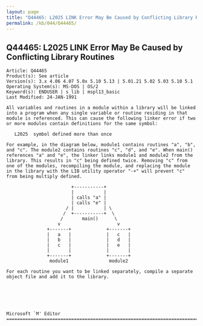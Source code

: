 ```yaml
---
layout: page
title: "Q44465: L2025 LINK Error May Be Caused by Conflicting Library Routines"
permalink: /kb/044/Q44465/
---
```


## Q44465: L2025 LINK Error May Be Caused by Conflicting Library Routines

	Article: Q44465
	Product(s): See article
	Version(s): 3.x 4.06 4.07 5.0x 5.10 5.13 | 5.01.21 5.02 5.03 5.10 5.1
	Operating System(s): MS-DOS | OS/2
	Keyword(s): ENDUSER | s_lib | mspl13_basic
	Last Modified: 24-JAN-1991
	
	All variables and routines in a module within a library will be linked
	into a program when any single variable or routine residing in that
	module is referenced. This can cause the following linker error if two
	or more modules contain definitions for the same symbol:
	
	   L2025  symbol defined more than once
	
	For example, in the diagram below, module1 contains routines "a", "b",
	and "c". The module2 contains routines "c", "d", and "e". When main()
	references "a" and "e", the linker links module1 and module2 from the
	library. This results in "c" being defined twice. Removing "c" from
	one of the modules, recompiling the module, and replacing the module
	in the library with the LIB utility operator "-+" will prevent "c"
	from being multiply defined.
	
	                        +-----------+
	                        |           |
	                        | calls "a" |
	                        | calls "e" |
	                      / |           | \
	                     /  +-----------+  \
	                    /       main()      \
	                   v                     v
	               +-------+             +-------+
	               |   a   |             |   c   |
	               |   b   |             |   d   |
	               |   c   |             |   e   |
	               |       |             |       |
	               +-------+             +-------+
	                module1               module2
	
	For each routine you want to be linked separately, compile a separate
	object file and add it to the library.
	
	
	
	
	
	
	Microsoft `M' Editor
	=============================================================================
